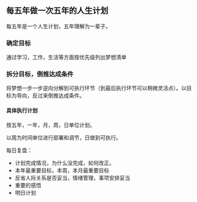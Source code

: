## 每五年做一次五年的人生计划
每五年是一个人生计划，五年理解为一辈子。

### 确定目标
通过学习，工作，生活等方面按优先级列出梦想清单

### 拆分目标，倒推达成条件
将梦想一步一步逆向分解到可执行环节（到最后执行环节可以稍微灵活点）。以目标为导向，反过来倒推达成条件。

#### 具体执行计划
按五年，一年，月，周，日单位计划。

以周为时间单位进行部署和调节，日做到可执行。

每日复盘：
* 计划完成情况，为什么没完成，如何改正。
* 本年最重要目标，本周，本月最重要目标
* 反省人际关系是否妥当，情绪管理，事项安排妥当
* 重要的感悟
* 明日计划

